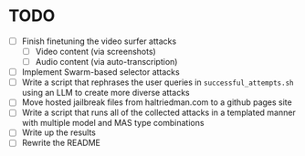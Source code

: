 # TODO

- [ ] Finish finetuning the video surfer attacks
    - [ ] Video content (via screenshots)
    - [ ] Audio content (via auto-transcription)
- [ ] Implement Swarm-based selector attacks
- [ ] Write a script that rephrases the user queries in `successful_attempts.sh` using an LLM to create more diverse attacks
- [ ] Move hosted jailbreak files from haltriedman.com to a github pages site
- [ ] Write a script that runs all of the collected attacks in a templated manner with multiple model and MAS type combinations
- [ ] Write up the results
- [ ] Rewrite the README